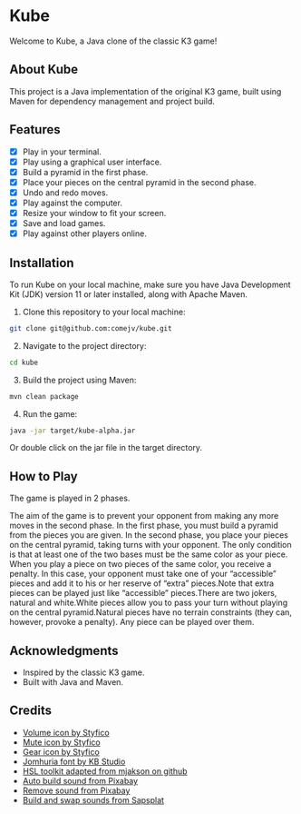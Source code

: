 # Kube

Welcome to Kube, a Java clone of the classic K3 game!

## About Kube

This project is a Java implementation of the original K3 game, built using Maven for dependency management and project build.

## Features

- [x] Play in your terminal.
- [x] Play using a graphical user interface.
- [x] Build a pyramid in the first phase.
- [x] Place your pieces on the central pyramid in the second phase.
- [x] Undo and redo moves.
- [x] Play against the computer.
- [x] Resize your window to fit your screen.
- [x] Save and load games.
- [x] Play against other players online.

## Installation

To run Kube on your local machine, make sure you have Java Development Kit (JDK) version 11 or later installed, along with Apache Maven.

1. Clone this repository to your local machine:

```bash
git clone git@github.com:comejv/kube.git
```

2. Navigate to the project directory:

```bash
cd kube
```

3. Build the project using Maven:

```bash
mvn clean package
```

4. Run the game:

```bash
java -jar target/kube-alpha.jar
```
Or double click on the jar file in the target directory.

## How to Play

The game is played in 2 phases.

The aim of the game is to prevent your opponent from making any more moves in the second phase. In the first phase, you must build a pyramid from the pieces you are given. 
In the second phase, you place your pieces on the central pyramid, taking turns with your opponent. The only condition is that at least one of the two bases must be the same color as your piece. When you play a piece on two pieces of the same color, you receive a penalty. In this case, your opponent must take one of your “accessible” pieces and add it to his or her reserve of “extra” pieces.Note that extra pieces can be played just like “accessible” pieces.There are two jokers, natural and white.White pieces allow you to pass your turn without playing on the central pyramid.Natural pieces have no terrain constraints (they can, however, provoke a penalty). Any piece can be played over them.

## Acknowledgments

- Inspired by the classic K3 game.
- Built with Java and Maven.

## Credits

- [Volume icon by Styfico](https://thenounproject.com/icon/volume-6856436/)
- [Mute icon by Styfico](https://thenounproject.com/icon/volume-6856436/)
- [Gear icon by Styfico](https://thenounproject.com/icon/gear-6641296/)
- [Jomhuria font by KB Studio](https://fonts.google.com/specimen/Jomhuria)
- [HSL toolkit adapted from mjakson on github](https://gist.github.com/mjackson/5311256)
- [Auto build sound from Pixabay](https://pixabay.com/sound-effects/small-rock-break-194553/)
- [Remove sound from Pixabay](https://pixabay.com/sound-effects/swoop1-108087/)
- [Build and swap sounds from Sapsplat](https://www.zapsplat.com/sound-effect-category/rock/)

